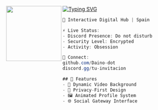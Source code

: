 [![Typing SVG](https://readme-typing-svg.herokuapp.com?font=Fira+Code&size=26&duration=2200&color=FF6B6B&center=true&width=500&lines=Welcome+to+my+profile)](https://git.io/typing-svg)
<img align="left" src="https://raw.githubusercontent.com/Daino-dot/Daino-dot/main/assets/434cde5002ef8de61a8e2997264dd3ab.gif" width="150"/> 

```csharp
🌌 Interactive Digital Hub | Spain

⚡ Live Status:
- Discord Presence: Do not disturb
- Security Level: Encrypted
- Activity: Obsession

🔗 Connect:
github.com/Daino-dot
discord.gg/tu-invitacion

## 🌟 Features
- 🎥 Dynamic Video Background
- 🔐 Privacy-First Design
- 🖼️ Animated Profile System
- 🌐 Social Gateway Interface
